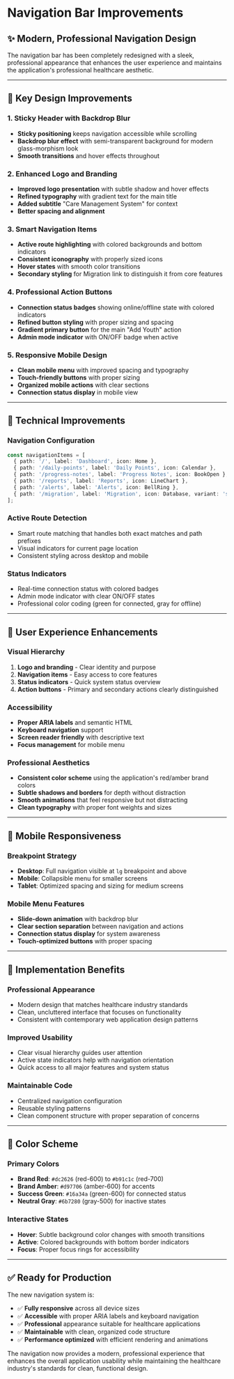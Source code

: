 # Navigation Bar Improvements

## ✨ **Modern, Professional Navigation Design**

The navigation bar has been completely redesigned with a sleek, professional appearance that enhances the user experience and maintains the application's professional healthcare aesthetic.

---

## 🎨 **Key Design Improvements**

### **1. Sticky Header with Backdrop Blur**
- **Sticky positioning** keeps navigation accessible while scrolling
- **Backdrop blur effect** with semi-transparent background for modern glass-morphism look
- **Smooth transitions** and hover effects throughout

### **2. Enhanced Logo and Branding**
- **Improved logo presentation** with subtle shadow and hover effects
- **Refined typography** with gradient text for the main title
- **Added subtitle** "Care Management System" for context
- **Better spacing and alignment**

### **3. Smart Navigation Items**
- **Active route highlighting** with colored backgrounds and bottom indicators
- **Consistent iconography** with properly sized icons
- **Hover states** with smooth color transitions
- **Secondary styling** for Migration link to distinguish it from core features

### **4. Professional Action Buttons**
- **Connection status badges** showing online/offline state with colored indicators
- **Refined button styling** with proper sizing and spacing
- **Gradient primary button** for the main "Add Youth" action
- **Admin mode indicator** with ON/OFF badge when active

### **5. Responsive Mobile Design**
- **Clean mobile menu** with improved spacing and typography
- **Touch-friendly buttons** with proper sizing
- **Organized mobile actions** with clear sections
- **Connection status display** in mobile view

---

## 🔧 **Technical Improvements**

### **Navigation Configuration**
```typescript
const navigationItems = [
  { path: '/', label: 'Dashboard', icon: Home },
  { path: '/daily-points', label: 'Daily Points', icon: Calendar },
  { path: '/progress-notes', label: 'Progress Notes', icon: BookOpen },
  { path: '/reports', label: 'Reports', icon: LineChart },
  { path: '/alerts', label: 'Alerts', icon: BellRing },
  { path: '/migration', label: 'Migration', icon: Database, variant: 'secondary' },
];
```

### **Active Route Detection**
- Smart route matching that handles both exact matches and path prefixes
- Visual indicators for current page location
- Consistent styling across desktop and mobile

### **Status Indicators**
- Real-time connection status with colored badges
- Admin mode indicator with clear ON/OFF states
- Professional color coding (green for connected, gray for offline)

---

## 🎯 **User Experience Enhancements**

### **Visual Hierarchy**
1. **Logo and branding** - Clear identity and purpose
2. **Navigation items** - Easy access to core features
3. **Status indicators** - Quick system status overview
4. **Action buttons** - Primary and secondary actions clearly distinguished

### **Accessibility**
- **Proper ARIA labels** and semantic HTML
- **Keyboard navigation** support
- **Screen reader friendly** with descriptive text
- **Focus management** for mobile menu

### **Professional Aesthetics**
- **Consistent color scheme** using the application's red/amber brand colors
- **Subtle shadows and borders** for depth without distraction
- **Smooth animations** that feel responsive but not distracting
- **Clean typography** with proper font weights and sizes

---

## 📱 **Mobile Responsiveness**

### **Breakpoint Strategy**
- **Desktop**: Full navigation visible at `lg` breakpoint and above
- **Mobile**: Collapsible menu for smaller screens
- **Tablet**: Optimized spacing and sizing for medium screens

### **Mobile Menu Features**
- **Slide-down animation** with backdrop blur
- **Clear section separation** between navigation and actions
- **Connection status display** for system awareness
- **Touch-optimized buttons** with proper spacing

---

## 🚀 **Implementation Benefits**

### **Professional Appearance**
- Modern design that matches healthcare industry standards
- Clean, uncluttered interface that focuses on functionality
- Consistent with contemporary web application design patterns

### **Improved Usability**
- Clear visual hierarchy guides user attention
- Active state indicators help with navigation orientation
- Quick access to all major features and system status

### **Maintainable Code**
- Centralized navigation configuration
- Reusable styling patterns
- Clean component structure with proper separation of concerns

---

## 🎨 **Color Scheme**

### **Primary Colors**
- **Brand Red**: `#dc2626` (red-600) to `#b91c1c` (red-700)
- **Brand Amber**: `#d97706` (amber-600) for accents
- **Success Green**: `#16a34a` (green-600) for connected status
- **Neutral Gray**: `#6b7280` (gray-500) for inactive states

### **Interactive States**
- **Hover**: Subtle background color changes with smooth transitions
- **Active**: Colored backgrounds with bottom border indicators
- **Focus**: Proper focus rings for accessibility

---

## ✅ **Ready for Production**

The new navigation system is:
- ✅ **Fully responsive** across all device sizes
- ✅ **Accessible** with proper ARIA labels and keyboard navigation
- ✅ **Professional** appearance suitable for healthcare applications
- ✅ **Maintainable** with clean, organized code structure
- ✅ **Performance optimized** with efficient rendering and animations

The navigation now provides a modern, professional experience that enhances the overall application usability while maintaining the healthcare industry's standards for clean, functional design.